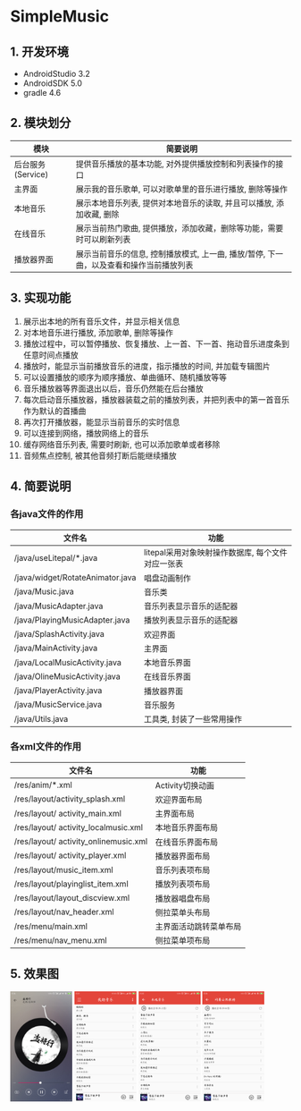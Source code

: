 # SimpleMusic

## 1. 开发环境
- AndroidStudio 3.2
- AndroidSDK 5.0
- gradle 4.6

## 2. 模块划分

| 模块 | 简要说明 |
|--|--|
| 后台服务(Service) | 提供音乐播放的基本功能, 对外提供播放控制和列表操作的接口 |
| 主界面 | 展示我的音乐歌单, 可以对歌单里的音乐进行播放, 删除等操作 |
| 本地音乐 | 展示本地音乐列表, 提供对本地音乐的读取, 并且可以播放, 添加收藏, 删除 |
| 在线音乐 | 展示当前热门歌曲, 提供播放，添加收藏，删除等功能，需要时可以刷新列表 |
| 播放器界面 | 展示当前音乐的信息, 控制播放模式, 上一曲, 播放/暂停, 下一曲，以及查看和操作当前播放列表 |

## 3. 实现功能
1. 展示出本地的所有音乐文件，并显示相关信息
2. 对本地音乐进行播放, 添加歌单, 删除等操作
3. 播放过程中，可以暂停播放、恢复播放、上一首、下一首、拖动音乐进度条到任意时间点播放
4. 播放时，能显示当前播放音乐的进度，指示播放的时间, 并加载专辑图片
5. 可以设置播放的顺序为顺序播放、单曲循环、随机播放等等
6. 音乐播放器等界面退出以后，音乐仍然能在后台播放
7. 每次启动音乐播放器，播放器装载之前的播放列表，并把列表中的第一首音乐作为默认的首播曲
8. 再次打开播放器，能显示当前音乐的实时信息
9. 可以连接到网络，播放网络上的音乐
10. 缓存网络音乐列表, 需要时刷新, 也可以添加歌单或者移除
11. 音频焦点控制, 被其他音频打断后能继续播放

## 4. 简要说明

### 各java文件的作用
| 文件名 | 功能 |
|--|--|
| /java/useLitepal/*.java | litepal采用对象映射操作数据库, 每个文件对应一张表 |
| /java/widget/RotateAnimator.java | 唱盘动画制作 |
| /java/Music.java | 音乐类 |
| /java/MusicAdapter.java | 音乐列表显示音乐的适配器 |
| /java/PlayingMusicAdapter.java | 播放列表显示音乐的适配器 |
| /java/SplashActivity.java | 欢迎界面 |
| /java/MainActivity.java | 主界面 |
| /java/LocalMusicActivity.java | 本地音乐界面 |
| /java/OlineMusicActivity.java | 在线音乐界面 |
| /java/PlayerActivity.java | 播放器界面 |
| /java/MusicService.java | 音乐服务 |
| /java/Utils.java | 工具类, 封装了一些常用操作 |

### 各xml文件的作用
| 文件名 | 功能 |
|--|--|
| /res/anim/*.xml | Activity切换动画 |
| /res/layout/activity_splash.xml | 欢迎界面布局 |
| /res/layout/ activity_main.xml | 主界面布局 |
| /res/layout/ activity_localmusic.xml | 本地音乐界面布局 |
| /res/layout/ activity_onlinemusic.xml | 在线音乐界面布局 |
| /res/layout/ activity_player.xml | 播放器界面布局 |
| /res/layout/music_item.xml | 音乐列表项布局 |
| /res/layout/playinglist_item.xml | 播放列表项布局 |
| /res/layout/layout_discview.xml | 播放器唱盘布局 |
| /res/layout/nav_header.xml | 侧拉菜单头布局 |
| /res/menu/main.xml | 主界面活动跳转菜单布局 |
| /res/menu/nav_menu.xml | 侧拉菜单项布局 |

## 5. 效果图
<img src="screenshots/播放器.png" width = "22%" div align=left/>
<img src="screenshots/我的音乐.png" width = "22%" div align=left/>
<img src="screenshots/本地音乐.png" width = "22%" div align=left/>
<img src="screenshots/在线音乐.png" width = "22%" div align=left/>
